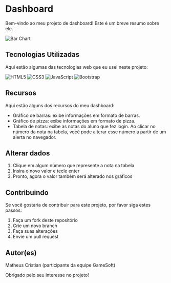 # Dashboard

Bem-vindo ao meu projeto de dashboard! Este é um breve resumo sobre ele.

![Bar Chart](https://images.vexels.com/media/users/3/143065/isolated/lists/c6cbc8cf5ca3856bca8d5f28c0471fca-bar-graph-cart.png)

## Tecnologias Utilizadas

Aqui estão algumas das tecnologias web que eu usei neste projeto:

![HTML5](https://img.shields.io/badge/-HTML5-E34F26?style=flat&logo=html5&logoColor=white)
![CSS3](https://img.shields.io/badge/-CSS3-1572B6?style=flat&logo=css3)
![JavaScript](https://img.shields.io/badge/-JavaScript-F7DF1E?style=flat&logo=javascript&logoColor=black)
![Bootstrap](https://img.shields.io/badge/-Bootstrap-563D7C?style=flat&logo=bootstrap)

## Recursos

Aqui estão alguns dos recursos do meu dashboard:

- Gráfico de barras: exibe informações em formato de barras.
- Gráfico de pizza: exibe informações em formato de pizza.
- Tabela de notas: exibe as notas do aluno que fez login. Ao clicar no número da nota na tabela, você pode alterar esse número a partir de um alerta no navegador.

## Alterar dados

1. Clique em algum número que represente a nota na tabela
2. Insira o novo valor e tecle enter
3. Pronto, agora o valor também será alterado nos gráficos

## Contribuindo

Se você gostaria de contribuir para este projeto, por favor siga estes passos:

1. Faça um fork deste repositório
2. Crie um novo branch
3. Faça suas alterações
4. Envie um pull request


## Autor(es)

Matheus Cristian (participante da equipe GameSoft)

Obrigado pelo seu interesse no projeto!